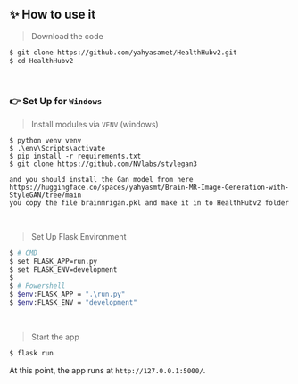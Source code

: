 
## ✨ How to use it

> Download the code 

```bash
$ git clone https://github.com/yahyasamet/HealthHubv2.git
$ cd HealthHubv2
```

<br />

### 👉 Set Up for `Windows` 

> Install modules via `VENV` (windows) 

```
$ python venv venv
$ .\env\Scripts\activate
$ pip install -r requirements.txt
$ git clone https://github.com/NVlabs/stylegan3

and you should install the Gan model from here https://huggingface.co/spaces/yahyasmt/Brain-MR-Image-Generation-with-StyleGAN/tree/main
you copy the file brainmrigan.pkl and make it in to HealthHubv2 folder
```

<br />

> Set Up Flask Environment

```bash
$ # CMD 
$ set FLASK_APP=run.py
$ set FLASK_ENV=development
$
$ # Powershell
$ $env:FLASK_APP = ".\run.py"
$ $env:FLASK_ENV = "development"
```

<br />

> Start the app

```bash
$ flask run
```

At this point, the app runs at `http://127.0.0.1:5000/`. 

<br />
